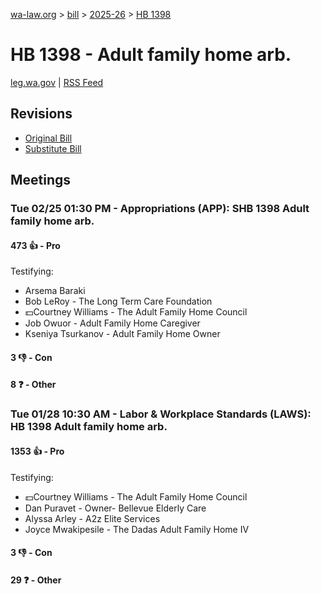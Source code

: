 [wa-law.org](/) > [bill](/bill/) > [2025-26](/bill/2025-26/) > [HB 1398](/bill/2025-26/hb/1398/)

# HB 1398 - Adult family home arb.
[leg.wa.gov](https://app.leg.wa.gov/billsummary?BillNumber=1398&Year=2025&Initiative=false) | [RSS Feed](./rss.xml)

## Revisions
* [Original Bill](1/)
* [Substitute Bill](S/)

## Meetings
### Tue 02/25 01:30 PM - Appropriations (APP): SHB 1398 Adult family home arb.
#### 473 👍 - Pro
Testifying:
* Arsema Baraki
* Bob LeRoy - The Long Term Care Foundation
* 💵Courtney Williams - The Adult Family Home Council
* Job Owuor - Adult Family Home Caregiver
* Kseniya Tsurkanov - Adult Family Home Owner

#### 3 👎 - Con

#### 8 ❓ - Other

### Tue 01/28 10:30 AM - Labor & Workplace Standards (LAWS): HB 1398 Adult family home arb.
#### 1353 👍 - Pro
Testifying:
* 💵Courtney Williams - The Adult Family Home Council
* Dan Puravet - Owner- Bellevue Elderly Care
* Alyssa Arley - A2z Elite Services
* Joyce Mwakipesile - The Dadas Adult Family Home IV

#### 3 👎 - Con

#### 29 ❓ - Other
